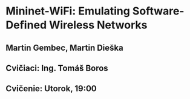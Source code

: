 # Mininet-WiFi: Emulating Software-Deﬁned Wireless Networks

## Martin Gembec, Martin Dieška
## Cvičiaci: Ing. Tomáš Boros 
## Cvičenie: Utorok, 19:00 
